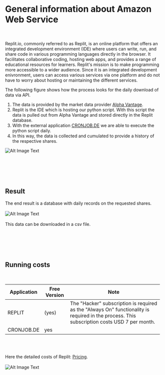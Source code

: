 # General information about Amazon Web Service
<br><br>
Replit.io, commonly referred to as Replit, is an online platform that offers an integrated development environment (IDE) where users can write, run, and share code in various programming languages directly in the browser. It facilitates collaborative coding, hosting web apps, and provides a range of educational resources for learners. Replit's mission is to make programming more accessible to a wider audience. Since it is an integrated development enivronment, users can access various services via one platform and do not have to worry about hosting or maintaining the different services. 

The following figure shows how the process looks for the daily download of data via API.

1. The data is provided by the market data provider [Alpha Vantage](../00-Alpha_Vantage).
2. Replit is the IDE which is hosting our python script. With this script the data is pulled out from Alpha Vantage and stored directly in the Replit database.  
3. With the external application [CRONJOB.DE](https://www.cronjob.de/) we are able to execute the python script daily.
4. In this way, the data is collected and cumulated to provide a history of the respective shares. 

![Alt Image Text](./Images/RP_Dataflow.png "Dataflow")
  
<br><br><br><br>

## Result
The end result is a database with daily records on the requested shares. 
<br><br>
![Alt Image Text](./Images/RP_Database.png "Result")
<br><br>
This data can be downloaded in a csv file.

<br><br><br><br>

## Running costs
<br>

| Application  | Free Version  | Note          |
|-----------   |---------------|---------------|
| REPLIT     | (yes)       | The "Hacker" subscription is required as the "Always On" functionality is required in the process. This subscription costs USD 7 per month. |
| CRONJOB.DE | yes         | |

<br><br>

Here the detailed costs of Replit: [Pricing](https://replit.com/pricing).  
<br>
![Alt Image Text](./Images/RP_Pricing.png "Pricing")
